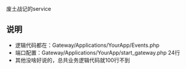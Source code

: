 废土战记的service
## 说明
* 逻辑代码都在：Gateway/Applications/YourApp/Events.php
* 端口配置：Gateway/Applications/YourApp/start_gateway.php 24行
* 其他没啥好说的，总共业务逻辑代码就100行不到